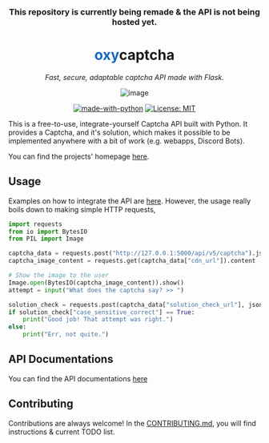 <div align="center">

### This repository is currently being remade & the API is not being hosted yet.

# <span style="color: #1a68c5;">oxy</span>captcha

<i>Fast, secure, adaptable captcha API made with Flask.</i>

![image](https://cdn.discordapp.com/attachments/995797406404857977/1104183215377354762/image.png)

[![made-with-python](https://img.shields.io/badge/Made%20with-Python-1f425f.svg)](https://www.python.org/)
[![License: MIT](https://img.shields.io/badge/License-MIT-yellow.svg)](https://opensource.org/licenses/MIT)
</div>

This is a free-to-use, integrate-yourself Captcha API built with Python. 
It provides a Captcha, and it's solution, which makes it possible to be implemented anywhere with a bit of work (e.g. webapps, Discord Bots).

You can find the projects' homepage [here](https://oxycaptcha.pythonanywhere.com/).

## Usage

Examples on how to integrate the API are [here](https://oxycaptcha.pythonanywhere.com/examples). However, the usage really boils down
to making simple HTTP requests,

```python
import requests
from io import BytesIO
from PIL import Image

captcha_data = requests.post("http://127.0.0.1:5000/api/v5/captcha").json()
captcha_image_content = requests.get(captcha_data["cdn_url"]).content

# Show the image to the user
Image.open(BytesIO(captcha_image_content)).show()
attempt = input("What does the captcha say? >> ")

solution_check = requests.post(captcha_data["solution_check_url"], json={"attempt": attempt}).json()
if solution_check["case_sensitive_correct"] == True:
    print("Good job! That attempt was right.")
else:
    print("Err, not quite.")
```

## API Documentations

You can find the API documentations [here](https://oxycaptcha.pythonanywhere.com/docs)

## Contributing

Contributions are always welcome! In the [CONTRIBUTING.md](https://github.com/ammarsys/oxycaptcha/blob/main/CONTRIBUTING.md), you will find instructions & current TODO list.


